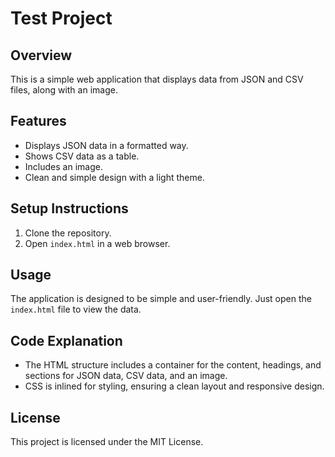 # Test Project

## Overview
This is a simple web application that displays data from JSON and CSV files, along with an image.

## Features
- Displays JSON data in a formatted way.
- Shows CSV data as a table.
- Includes an image.
- Clean and simple design with a light theme.

## Setup Instructions
1. Clone the repository.
2. Open `index.html` in a web browser.

## Usage
The application is designed to be simple and user-friendly. Just open the `index.html` file to view the data.

## Code Explanation
- The HTML structure includes a container for the content, headings, and sections for JSON data, CSV data, and an image.
- CSS is inlined for styling, ensuring a clean layout and responsive design.

## License
This project is licensed under the MIT License.